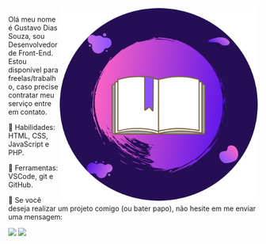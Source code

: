 <img src="https://github.com/GustavoDiasSouza/GustavoDiasSouza/blob/main/Img/FundoRead.png" min-width="400px" max-width="400px" width="400px" align="right">

Olá meu nome é Gustavo Dias Souza, sou Desenvolvedor de Front-End. Estou disponível para freelas/trabalho, caso precise contratar meu serviço entre em contato.

<p align=left>
🚀 Habilidades: HTML, CSS, JavaScript e PHP.
</p>

<p align= left>
💼 Ferramentas: VSCode, git e GitHub.
</p>

<p align=left>
💌 Se você deseja realizar um projeto comigo (ou bater papo), não hesite em me enviar uma mensagem:
</p>

<p align="left">
  <a href="https://www.instagram.com/gustavosouza21_/" alt="Instagram">
  <img src="https://img.shields.io/badge/-Instagram-DF0174?style=for-the-badge&logo=instagram&logoColor=white&link=https://www.facebook.com/gustavo.souza.ds"/></a>

  <a href="https://www.facebook.com/gustavo.souza.ds" alt="Facebook">
  <img src="https://img.shields.io/badge/-Facebook-3b5998?style=for-the-badge&logo=facebook&logoColor=white&link=https://www.instagram.com/gustavosouza21_/"/></a>
</p>  
